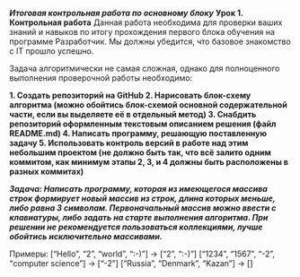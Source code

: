 ___Итоговая контрольная работа по основному блоку___
**Урок 1. Контрольная работа**
Данная работа необходима для проверки ваших знаний и навыков по итогу прохождения первого блока обучения на программе Разработчик. Мы должны убедится, что базовое знакомство с IT прошло успешно.

Задача алгоритмически не самая сложная, однако для полноценного выполнения проверочной работы необходимо:

**1. Создать репозиторий на GitHub
  2. Нарисовать блок-схему алгоритма (можно обойтись блок-схемой основной содержательной части, если вы выделяете её в отдельный метод)
  3. Снабдить репозиторий оформленным текстовым описанием решения (файл README.md)
  4. Написать программу, решающую поставленную задачу
  5. Использовать контроль версий в работе над этим небольшим проектом (не должно быть так, что всё залито одним коммитом, как минимум этапы 2, 3, и 4 должны быть расположены в разных коммитах)**

___Задача: Написать программу, которая из имеющегося массива строк формирует новый массив из строк, длина которых меньше, либо равна 3 символам. 
Первоначальный массив можно ввести с клавиатуры, либо задать на старте выполнения алгоритма. При решении не рекомендуется пользоваться коллекциями, лучше обойтись исключительно массивами.___

Примеры:
[“Hello”, “2”, “world”, “:-)”] → [“2”, “:-)”]
[“1234”, “1567”, “-2”, “computer science”] → [“-2”]
[“Russia”, “Denmark”, “Kazan”] → []
